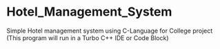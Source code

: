 # Hotel_Management_System
Simple Hotel management system using C-Language for College project (This program will run in a Turbo C++ IDE or Code Block)
